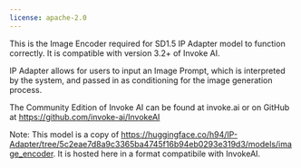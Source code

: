 ```yaml
---
license: apache-2.0
---
```


This is the Image Encoder required for SD1.5 IP Adapter model to function correctly. It is compatible with version 3.2+ of Invoke AI.

IP Adapter allows for users to input an Image Prompt, which is interpreted by the system, and passed in as conditioning for the image generation process.

The Community Edition of Invoke AI can be found at invoke.ai or on GitHub at https://github.com/invoke-ai/InvokeAI

Note:
This model is a copy of https://huggingface.co/h94/IP-Adapter/tree/5c2eae7d8a9c3365ba4745f16b94eb0293e319d3/models/image_encoder. It is hosted here in a format compatibile with InvokeAI.
